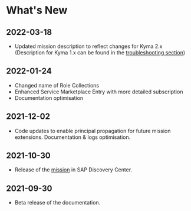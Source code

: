 # What's New

## 2022-03-18
   * Updated mission description to reflect changes for Kyma 2.x (Description for Kyma 1.x can be found in the [troubleshooting section](/documentation/troubleshooting/kyma1/README.md))

## 2022-01-24
  * Changed name of Role Collections
  * Enhanced Service Marketplace Entry with more detailed subscription
  * Documentation optimisation

## 2021-12-02
   * Code updates to enable principal propagation for future mission extensions. Documentation & logs optimisation.

## 2021-10-30
   * Release of the <a href="https://discovery-center.cloud.sap/missiondetail/3683/3726/" target="_blank">mission</a> in SAP Discovery Center.
    
## 2021-09-30
   * Beta release of the documentation.
